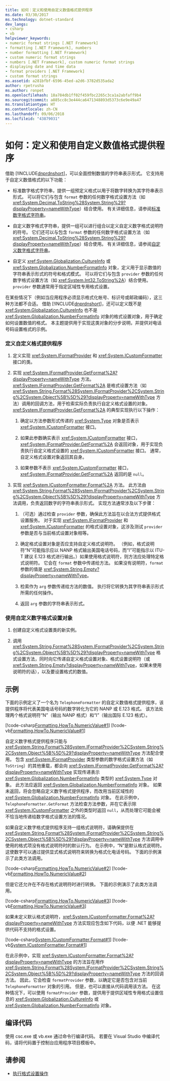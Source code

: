 ```yaml
---
title: 如何：定义和使用自定义数值格式提供程序
ms.date: 03/30/2017
ms.technology: dotnet-standard
dev_langs:
- csharp
- vb
helpviewer_keywords:
- numeric format strings [.NET Framework]
- formatting [.NET Framework], numbers
- number formatting [.NET Framework]
- custom numeric format strings
- numbers [.NET Framework], custom numeric format strings
- displaying date and time data
- format providers [.NET Framework]
- custom format strings
ms.assetid: a281bfbf-6596-45ed-a2d6-3782d535ada2
author: rpetrusha
ms.author: ronpet
ms.openlocfilehash: 18a784db1ff02f459fbc2265c3ca1a2abfaff9b4
ms.sourcegitcommit: a885cc8c3e444ca6471348893d5373c6e9e49a47
ms.translationtype: HT
ms.contentlocale: zh-CN
ms.lasthandoff: 09/06/2018
ms.locfileid: "43879031"
---
```

# <a name="how-to-define-and-use-custom-numeric-format-providers"></a>如何：定义和使用自定义数值格式提供程序
借助 [!INCLUDE[dnprdnshort](../../../includes/dnprdnshort-md.md)]，可以全面控制数值的字符串表示形式。 它支持用于自定义数值格式的以下功能：  
  
-   标准数字格式字符串，提供一组预定义格式以用于将数字转换为其字符串表示形式。 可以将它们与包含 `format` 参数的任何数字格式设置方法（如 <xref:System.Decimal.ToString%28System.String%29?displayProperty=nameWithType>）结合使用。 有关详细信息，请参阅[标准数字格式字符串](../../../docs/standard/base-types/standard-numeric-format-strings.md)。  
  
-   自定义数字格式字符串，提供一组可以进行组合以定义自定义数字格式说明符的符号。 它们还可以与包含 `format` 参数的任何数字格式设置方法（如 <xref:System.Decimal.ToString%28System.String%29?displayProperty=nameWithType>）结合使用。 有关详细信息，请参阅[自定义数字格式字符串](../../../docs/standard/base-types/custom-numeric-format-strings.md)。  
  
-   自定义 <xref:System.Globalization.CultureInfo> 或 <xref:System.Globalization.NumberFormatInfo> 对象，定义用于显示数值的字符串表示形式的符号和格式模式。 可以将它们与包含 `provider` 参数的任何数字格式设置方法（如 <xref:System.Int32.ToString%2A>）结合使用。 `provider` 参数通常用于指定区域性专用格式设置。  
  
 在某些情况下（例如当应用程序必须显示格式化帐号、标识号或邮政编码），这三种方法都不合适。 借助 [!INCLUDE[dnprdnshort](../../../includes/dnprdnshort-md.md)]，还可以定义既不是 <xref:System.Globalization.CultureInfo> 也不是 <xref:System.Globalization.NumberFormatInfo> 对象的格式设置对象，用于确定如何设置数值的格式。 本主题提供用于实现这类对象的分步说明，并提供对电话号码设置格式的示例。  
  
### <a name="to-define-a-custom-format-provider"></a>定义自定义格式提供程序  
  
1.  定义实现 <xref:System.IFormatProvider> 和 <xref:System.ICustomFormatter> 接口的类。  
  
2.  实现 <xref:System.IFormatProvider.GetFormat%2A?displayProperty=nameWithType> 方法。 <xref:System.IFormatProvider.GetFormat%2A> 是格式设置方法（如 <xref:System.String.Format%28System.IFormatProvider%2CSystem.String%2CSystem.Object%5B%5D%29?displayProperty=nameWithType> 方法）调用的回调方法，用于检索实际负责执行自定义格式设置的对象。 <xref:System.IFormatProvider.GetFormat%2A> 的典型实现执行以下操作：  
  
    1.  确定以方法参数形式传递的 <xref:System.Type> 对象是否表示 <xref:System.ICustomFormatter> 接口。  
  
    2.  如果此参数确实表示 <xref:System.ICustomFormatter> 接口，<xref:System.IFormatProvider.GetFormat%2A> 会返回对象，用于实现负责执行自定义格式设置的 <xref:System.ICustomFormatter> 接口。 通常，自定义格式设置对象返回其自身。  
  
    3.  如果参数不表示 <xref:System.ICustomFormatter> 接口，<xref:System.IFormatProvider.GetFormat%2A> 返回的是 `null`。  
  
3.  实现 <xref:System.ICustomFormatter.Format%2A> 方法。 此方法由 <xref:System.String.Format%28System.IFormatProvider%2CSystem.String%2CSystem.Object%5B%5D%29?displayProperty=nameWithType> 方法调用，负责返回数字的字符串表示形式。 实现方法通常涉及以下步骤：  
  
    1.  （可选）通过检查 `provider` 参数，确保此方法旨在以合法方式提供格式设置服务。 对于实现 <xref:System.IFormatProvider> 和 <xref:System.ICustomFormatter> 的格式设置对象，这涉及测试 `provider` 参数是否与当前格式设置对象相等。  
  
    2.  确定格式设置对象是否应支持自定义格式说明符。 （例如，格式说明符“N”可能指示应以 NANP 格式输出美国电话号码，而“I”可能指示以 ITU-T 建议 E.123 格式进行输出。）如果使用格式说明符，则方法应处理特定格式说明符。 它会在 `format` 参数中传递给方法。 如果没有说明符，`format` 参数的值是 <xref:System.String.Empty?displayProperty=nameWithType>。  
  
    3.  检索作为 `arg` 参数传递给方法的数值。 执行将它转换为其字符串表示形式所需的任何操作。  
  
    4.  返回 `arg` 参数的字符串表示形式。  
  
### <a name="to-use-a-custom-numeric-formatting-object"></a>使用自定义数字格式设置对象  
  
1.  创建自定义格式设置类的新实例。  
  
2.  调用 <xref:System.String.Format%28System.IFormatProvider%2CSystem.String%2CSystem.Object%5B%5D%29?displayProperty=nameWithType> 格式设置方法，同时向它传递自定义格式设置对象、格式设置说明符（或 <xref:System.String.Empty?displayProperty=nameWithType>，如果未使用说明符的话），以及要设置格式的数值。  
  
## <a name="example"></a>示例  
 下面的示例定义了一个名为 `TelephoneFormatter` 的自定义数值格式提供程序，该提供程序将代表美国电话号码的数字转化为它的 NANP 或 E.123 格式。 该方法处理两个格式说明符“N”（输出 NANP 格式）和“I”（输出国际 E.123 格式）。  
  
 [!code-csharp[Formatting.HowTo.NumericValue#1](../../../samples/snippets/csharp/VS_Snippets_CLR/Formatting.HowTo.NumericValue/cs/Telephone1.cs#1)]
 [!code-vb[Formatting.HowTo.NumericValue#1](../../../samples/snippets/visualbasic/VS_Snippets_CLR/Formatting.HowTo.NumericValue/vb/Telephone1.vb#1)]  
  
 自定义数字格式提供程序只能与 <xref:System.String.Format%28System.IFormatProvider%2CSystem.String%2CSystem.Object%5B%5D%29?displayProperty=nameWithType> 方法配合使用。 包含 <xref:System.IFormatProvider> 类型参数的数字格式设置方法（如 `ToString`）的其他重载，都会向 <xref:System.IFormatProvider.GetFormat%2A?displayProperty=nameWithType> 实现传递表示 <xref:System.Globalization.NumberFormatInfo> 类型的 <xref:System.Type> 对象。 此方法应返回 <xref:System.Globalization.NumberFormatInfo> 对象。 如果未返回，将会忽略自定义数字格式提供程序，而改用当前区域性的 <xref:System.Globalization.NumberFormatInfo> 对象。 在此示例中，`TelephoneFormatter.GetFormat` 方法检查方法参数，并在它表示除 <xref:System.ICustomFormatter> 之外的类型时返回 `null`，从而处理它可能会被不恰当地传递给数字格式设置方法的情况。  
  
 如果自定义数字格式提供程序支持一组格式说明符，请确保提供在 <xref:System.String.Format%28System.IFormatProvider%2CSystem.String%2CSystem.Object%5B%5D%29?displayProperty=nameWithType> 方法调用中使用的格式项没有格式说明符时的默认行为。 在示例中，“N”是默认格式说明符。 这使数字可以通过提供显式格式说明符来转换为格式化电话号码。 下面的示例演示了此类方法调用。  
  
 [!code-csharp[Formatting.HowTo.NumericValue#2](../../../samples/snippets/csharp/VS_Snippets_CLR/Formatting.HowTo.NumericValue/cs/Telephone1.cs#2)]
 [!code-vb[Formatting.HowTo.NumericValue#2](../../../samples/snippets/visualbasic/VS_Snippets_CLR/Formatting.HowTo.NumericValue/vb/Telephone1.vb#2)]  
  
 但是它还允许在不存在格式说明符时进行转换。 下面的示例演示了此类方法调用。  
  
 [!code-csharp[Formatting.HowTo.NumericValue#3](../../../samples/snippets/csharp/VS_Snippets_CLR/Formatting.HowTo.NumericValue/cs/Telephone1.cs#3)]
 [!code-vb[Formatting.HowTo.NumericValue#3](../../../samples/snippets/visualbasic/VS_Snippets_CLR/Formatting.HowTo.NumericValue/vb/Telephone1.vb#3)]  
  
 如果未定义默认格式说明符，<xref:System.ICustomFormatter.Format%2A?displayProperty=nameWithType> 方法实现应包含如下代码，以便 .NET 能够提供代码不支持的格式设置。  
  
 [!code-csharp[System.ICustomFormatter.Format#1](../../../samples/snippets/csharp/VS_Snippets_CLR_System/system.ICustomFormatter.Format/cs/format.cs#1)]
 [!code-vb[System.ICustomFormatter.Format#1](../../../samples/snippets/visualbasic/VS_Snippets_CLR_System/system.ICustomFormatter.Format/vb/Format.vb#1)]  
  
 在此示例中，实现 <xref:System.ICustomFormatter.Format%2A?displayProperty=nameWithType> 的方法旨在用作 <xref:System.String.Format%28System.IFormatProvider%2CSystem.String%2CSystem.Object%5B%5D%29?displayProperty=nameWithType> 方法的回调方法。 因此，它会检查 `formatProvider` 参数，以确定它是否包含对当前 `TelephoneFormatter` 对象的引用。 但是，也可以直接从代码调用该方法。 在这种情况下，可以使用 `formatProvider` 参数，提供用于提供区域性专用格式设置信息的 <xref:System.Globalization.CultureInfo> 或 <xref:System.Globalization.NumberFormatInfo> 对象。  
  
## <a name="compiling-the-code"></a>编译代码  
 使用 csc.exe 或 vb.exe 通过命令行编译代码。 若要在 Visual Studio 中编译代码，请将代码置于控制台应用程序项目模板中。  
  
## <a name="see-also"></a>请参阅

- [执行格式设置操作](../../../docs/standard/base-types/performing-formatting-operations.md)
